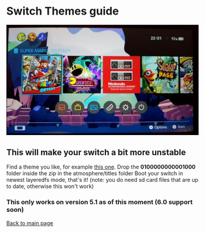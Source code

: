 # Switch Themes guide

![switchtheme](/icons/switchtheme.png)

## This will make your switch a bit more unstable

Find a theme you like, for example [this one](https://suchmememanyskill.github.io/files/DiscordSwitchTheme.zip).
Drop the **0100000000001000** folder inside the zip in the atmosphere/titles folder
Boot your switch in newest layeredfs mode, that's it!
(note: you do need sd card files that are up to date, otherwise this won't work)

### This only works on version 5.1 as of this moment (6.0 support soon)

[Back to main page](https://suchmememanyskill.github.io/)
